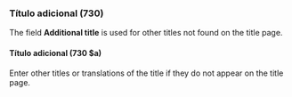 ### Título adicional (730)

The field **Additional title** is used for other titles not found on the title page.

#### Título adicional (730 $a)

Enter other titles or translations of the title if they do not appear on the title page.
